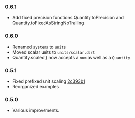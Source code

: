 ### 0.6.1
  * Add fixed precision functions Quantity.toPrecision and Quantity.toFixedAsStringNoTrailing

### 0.6.0
  * Renamed `systems` to `units`
  * Moved scalar units to `units/scalar.dart`
  * Quantity.scaled() now accepts a `num` as well as a `Quantity`

### 0.5.1
  * Fixed prefixed unit scaling [2c393b1](https://github.com/nebkat/dart-physical/commit/2c393b1a9836ca5ea5aae435c866167feceda6b4)
  * Reorganized examples

### 0.5.0
  * Various improvements.
